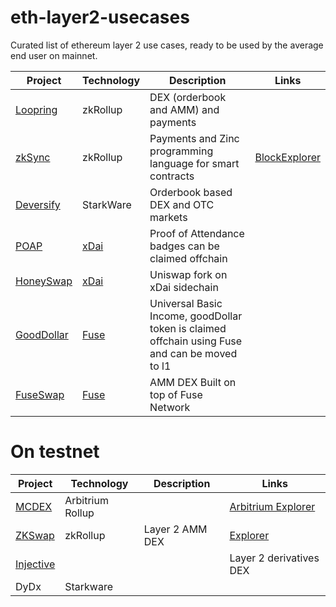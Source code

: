 # eth-layer2-usecases
Curated list of ethereum layer 2 use cases, ready to be used by the average end user on mainnet.

| Project  | Technology | Description | Links |
|----------|------------|-------|-------------|
| [Loopring](https://exchange.loopring.io/swap) | zkRollup   | DEX (orderbook and AMM) and payments  |             |
| [zkSync](https://wallet.zksync.io/)           | zkRollup           | Payments and Zinc programming language for smart contracts     |   [BlockExplorer](https://zkscan.io/)          |
| [Deversify](https://app.deversifi.com/)       | StarkWare           |  Orderbook based DEX and OTC markets    |             |
| [POAP](https://www.poap.xyz/)                 |   [xDai](https://blockscout.com/poa/xdai/)       | Proof of Attendance badges can be claimed offchain      |             |
| [HoneySwap](https://honeyswap.org/)           |   [xDai](https://blockscout.com/poa/xdai/)       | Uniswap fork on xDai sidechain      |             |
| [GoodDollar](https://www.gooddollar.org/)     |   [Fuse](https://explorer.fuse.io/)         | Universal Basic Income, goodDollar token is claimed offchain using Fuse and can be moved to l1      |             |
| [FuseSwap](https://fuseswap.com/#/bridge)     |   [Fuse](https://explorer.fuse.io/)       |  AMM DEX Built on top of Fuse Network     |              |


# On testnet
| Project  | Technology | Description | Links |
|----------|------------|-------|-------------|
| [MCDEX](https://arb.mcdex.io/trade/ETH-PERP)       |  Arbitrium Rollup          |       |  [Arbitrium Explorer](https://explorer.arbitrum.io/#/)           |
| [ZKSwap](https://zks.app/en/wallet)                |  zkRollup          |  Layer 2 AMM DEX     |     [Explorer](https://zkswap.info/en)        |
| [Injective](https://testnet.injective.exchange/)         |            |       |      Layer 2 derivatives DEX       |
| DyDx         |  Starkware          |       |             |
